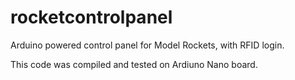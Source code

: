 # rocketcontrolpanel
Arduino powered control panel for Model Rockets, with RFID login.

This code was compiled and tested on Ardiuno Nano board.  
